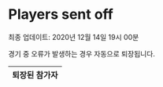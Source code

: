 # Players sent off
최종 업데이트: 2020년 12월 14일 19시 00분


경기 중 오류가 발생하는 경우 자동으로 퇴장됩니다.


| 퇴장된 참가자 |
|:---:|
